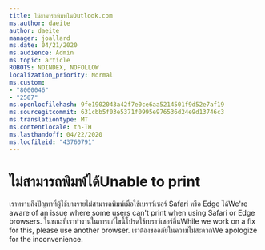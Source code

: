 ```yaml
---
title: ไม่สามารถพิมพ์ในOutlook.com
ms.author: daeite
author: daeite
manager: joallard
ms.date: 04/21/2020
ms.audience: Admin
ms.topic: article
ROBOTS: NOINDEX, NOFOLLOW
localization_priority: Normal
ms.custom:
- "8000046"
- "2507"
ms.openlocfilehash: 9fe1902043a42f7e0ce6aa5214501f9d52e7af19
ms.sourcegitcommit: 631cbb5f03e5371f0995e976536d24e9d13746c3
ms.translationtype: MT
ms.contentlocale: th-TH
ms.lasthandoff: 04/22/2020
ms.locfileid: "43760791"
---
```

# <a name="unable-to-print"></a><span data-ttu-id="107a7-102">ไม่สามารถพิมพ์ได้</span><span class="sxs-lookup"><span data-stu-id="107a7-102">Unable to print</span></span>

<span data-ttu-id="107a7-103">เราทราบถึงปัญหาที่ผู้ใช้บางรายไม่สามารถพิมพ์เมื่อใช้เบราว์เซอร์ Safari หรือ Edge ได้</span><span class="sxs-lookup"><span data-stu-id="107a7-103">We're aware of an issue where some users can't print when using Safari or Edge browsers.</span></span> <span data-ttu-id="107a7-104">ในขณะที่เราทํางานในการแก้ไขนี้โปรดใช้เบราว์เซอร์อื่น</span><span class="sxs-lookup"><span data-stu-id="107a7-104">While we work on a fix for this, please use another browser.</span></span> <span data-ttu-id="107a7-105">เราต้องขออภัยในความไม่สะดวก</span><span class="sxs-lookup"><span data-stu-id="107a7-105">We apologize for the inconvenience.</span></span>